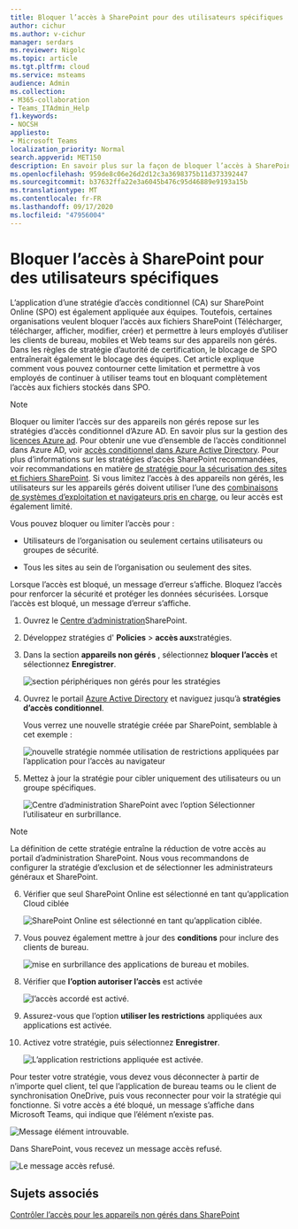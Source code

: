 ```yaml
---
title: Bloquer l’accès à SharePoint pour des utilisateurs spécifiques
author: cichur
ms.author: v-cichur
manager: serdars
ms.reviewer: Nigolc
ms.topic: article
ms.tgt.pltfrm: cloud
ms.service: msteams
audience: Admin
ms.collection:
- M365-collaboration
- Teams_ITAdmin_Help
f1.keywords:
- NOCSH
appliesto:
- Microsoft Teams
localization_priority: Normal
search.appverid: MET150
description: En savoir plus sur la façon de bloquer l’accès à SharePoint pour des utilisateurs spécifiques
ms.openlocfilehash: 959de8c06e26d2d12c3a3698375b11d373392447
ms.sourcegitcommit: b37632ffa22e3a6045b476c95d46889e9193a15b
ms.translationtype: MT
ms.contentlocale: fr-FR
ms.lasthandoff: 09/17/2020
ms.locfileid: "47956004"
---
```

# <a name="block-access-to-sharepoint-for-specific-users"></a>Bloquer l’accès à SharePoint pour des utilisateurs spécifiques

L’application d’une stratégie d’accès conditionnel (CA) sur SharePoint Online (SPO) est également appliquée aux équipes. Toutefois, certaines organisations veulent bloquer l’accès aux fichiers SharePoint (Télécharger, télécharger, afficher, modifier, créer) et permettre à leurs employés d’utiliser les clients de bureau, mobiles et Web teams sur des appareils non gérés. Dans les règles de stratégie d’autorité de certification, le blocage de SPO entraînerait également le blocage des équipes. Cet article explique comment vous pouvez contourner cette limitation et permettre à vos employés de continuer à utiliser teams tout en bloquant complètement l’accès aux fichiers stockés dans SPO.

> [!Note]
> Bloquer ou limiter l’accès sur des appareils non gérés repose sur les stratégies d’accès conditionnel d’Azure AD. En savoir plus sur la gestion des [licences Azure ad](https://azure.microsoft.com/pricing/details/active-directory/). Pour obtenir une vue d’ensemble de l’accès conditionnel dans Azure AD, voir [accès conditionnel dans Azure Active Directory](https://docs.microsoft.com/azure/active-directory/conditional-access/overview). Pour plus d’informations sur les stratégies d’accès SharePoint recommandées, voir recommandations en matière [de stratégie pour la sécurisation des sites et fichiers SharePoint](https://docs.microsoft.com/microsoft-365/enterprise/sharepoint-file-access-policies). Si vous limitez l’accès à des appareils non gérés, les utilisateurs sur les appareils gérés doivent utiliser l’une des [combinaisons de systèmes d’exploitation et navigateurs pris en charge](https://docs.microsoft.com/azure/active-directory/conditional-access/technical-reference#client-apps-condition), ou leur accès est également limité.

Vous pouvez bloquer ou limiter l’accès pour :

- Utilisateurs de l’organisation ou seulement certains utilisateurs ou groupes de sécurité.

- Tous les sites au sein de l’organisation ou seulement des sites.

Lorsque l’accès est bloqué, un message d’erreur s’affiche. Bloquez l’accès pour renforcer la sécurité et protéger les données sécurisées. Lorsque l’accès est bloqué, un message d’erreur s’affiche.

1. Ouvrez le [Centre d’administration](https://admin.microsoft.com/sharepoint?page=accessControl&modern=true)SharePoint.

2. Développez stratégies d' **Policies**  >  **accès aux**stratégies.

3. Dans la section **appareils non gérés** , sélectionnez **bloquer l’accès** et sélectionnez **Enregistrer**.

   ![section périphériques non gérés pour les stratégies](media/no-sharepoint-access1.png)

4. Ouvrez le portail [Azure Active Directory](https://portal.azure.com/#blade/Microsoft_AAD_IAM/ConditionalAccessBlade/Policies) et naviguez jusqu’à **stratégies d’accès conditionnel**.

    Vous verrez une nouvelle stratégie créée par SharePoint, semblable à cet exemple :

    ![nouvelle stratégie nommée utilisation de restrictions appliquées par l’application pour l’accès au navigateur](media/no-sharepoint-access2.png)

5. Mettez à jour la stratégie pour cibler uniquement des utilisateurs ou un groupe spécifiques.

    ![Centre d’administration SharePoint avec l’option Sélectionner l’utilisateur en surbrillance.](media/no-sharepoint-access2b.png)

  > [!Note]
> La définition de cette stratégie entraîne la réduction de votre accès au portail d’administration SharePoint. Nous vous recommandons de configurer la stratégie d’exclusion et de sélectionner les administrateurs généraux et SharePoint.

6. Vérifier que seul SharePoint Online est sélectionné en tant qu’application Cloud ciblée

    ![SharePoint Online est sélectionné en tant qu’application ciblée.](media/no-sharepoint-access3.png)

7. Vous pouvez également mettre à jour des **conditions** pour inclure des clients de bureau.

    ![mise en surbrillance des applications de bureau et mobiles.](media/no-sharepoint-access4.png)

8. Vérifier que **l’option autoriser l’accès** est activée

    ![l’accès accordé est activé.](media/no-sharepoint-access5.png)

9. Assurez-vous que l’option **utiliser les restrictions** appliquées aux applications est activée.

10. Activez votre stratégie, puis sélectionnez **Enregistrer**.

    ![L’application restrictions appliquée est activée.](media/no-sharepoint-access6.png)

Pour tester votre stratégie, vous devez vous déconnecter à partir de n’importe quel client, tel que l’application de bureau teams ou le client de synchronisation OneDrive, puis vous reconnecter pour voir la stratégie qui fonctionne. Si votre accès a été bloqué, un message s’affiche dans Microsoft Teams, qui indique que l’élément n’existe pas.

 ![Message élément introuvable.](media/access-denied-sharepoint.png)

Dans SharePoint, vous recevez un message accès refusé. 

![Le message accès refusé.](media/blocked-access-warning.png)

## <a name="related-topics"></a>Sujets associés

[Contrôler l’accès pour les appareils non gérés dans SharePoint](https://docs.microsoft.com/sharepoint/control-access-from-unmanaged-devices)
